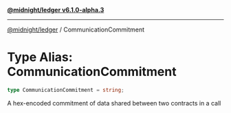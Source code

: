 [**@midnight/ledger v6.1.0-alpha.3**](../README.md)

***

[@midnight/ledger](../globals.md) / CommunicationCommitment

# Type Alias: CommunicationCommitment

```ts
type CommunicationCommitment = string;
```

A hex-encoded commitment of data shared between two contracts in a call
